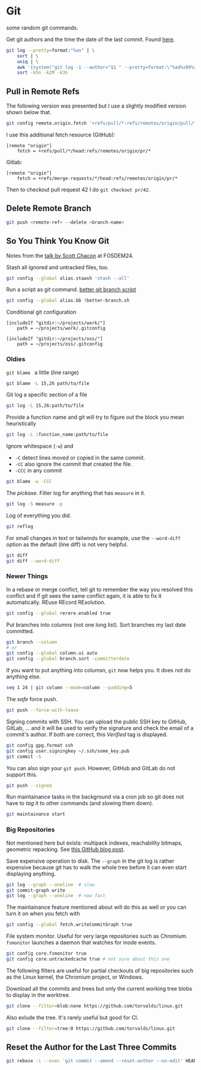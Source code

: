# Git

some random git commands.

Get git authors and the time the date of the last commit. Found
[here][1].

[1]: https://blog.bear.dev/posts/git-users-and-their-last-commits/

```sh
git log --pretty=format:"%an" | \
    sort | \
    uniq | \
    awk '{system("git log -1 --author="$1 " --pretty=format:\"%ad%x09%an\""); print "\r"}' | \
    sort -k5n -k2M -k3n
```

## Pull in Remote Refs

The following version was presented but I use a slightly modified
version shown below that.

```sh
git config remote.origin.fetch '+refs/pull/*:refs/remotes/origin/pull/*'
```

I use this additional fetch resource (GitHub):

```gitconfig
[remote "origin"]
    fetch = +refs/pull/*/head:refs/remotes/origin/pr/*
```

Gitlab:

```gitconfig
[remote "origin"]
    fetch = +refs/merge-requests/*/head:refs/remotes/origin/pr/*
```

Then to checkout pull request 42 I do `git checkout pr/42`.


## Delete Remote Branch

```sh
git push <remote-ref> --delete <branch-name>
```

## So You Think You Know Git

Notes from the [talk by Scott Chacon][chacon-git] at FOSDEM24.

[chacon-git]: https://fosdem.org/2024/schedule/event/fosdem-2024-3611-so-you-think-you-know-git

Stash all ignored and untracked files, too.

```sh
git config --global alias.staash 'stash --all'
```

Run a script as git command.
[better git branch
script](https://gist.github.com/schacon/e9e743dee2e92db9a464619b99e94eff)

```sh
git config --global alias.bb !better-branch.sh
```

Conditional git configuration

```gitconfig
[includeIf "gitdir:~/projects/work/"]
    path = ~/projects/work/.gitconfig

[includeIf "gitdir:~/projects/oss/"]
    path = ~/projects/oss/.gitconfig
```

### Oldies

`git blame ` a little (line range)

```sh
git blame -L 15,26 path/to/file
```

Git log a specific section of a file

```sh
git log -L 15,26:path/to/file
```

Provide a function name and git will try to figure out the block you
mean heuristically

```sh
git log -L :function_name:path/to/file
```

Ignore whitespace (`-w`) and

* `-C` detect lines moved or copied in the same commit.
* `-CC` also ignore the commit that created the file.
* `-CCC` in any commit

```sh
git blame -w -CCC
```

The _pickaxe_. Filter log for anything that has `measure` in it.

```sh
git log -S measure -p
```

Log of everything you did.

```sh
git reflog
```

For small changes in text or tailwinds for example, use the
`--word-diff` option as the default (line diff) is not very helpful.

```sh
git diff
git diff --word-diff
```

### Newer Things

In a rebase or merge conflict, tell git to remember the way you resolved
this conflict and if git sees the same conflict again, it is able to fix
it automatically. REuse REcord REsolution.

```sh
git config --global rerere.enabled true
```

Put branches into columns (not one long list). Sort branches my last
date committed.

```sh
git branch --column
# or
git config --global column.ui auto
git config --global branch.sort -committerdate
```

If you want to put anything into columsn, `git` now helps you. It does
not do anything else.

```sh
seq 1 24 | git column --mode=column --padding=5
```

The _safe_ force push.

```sh
git push --force-with-lease
```

Signing commits with SSH. You can upload the public SSH key to GitHub,
GitLab, ... and it will be used to verify the signature and check the
email of a commit's author. If both are correct, this _Verified_ tag is
displayed.

```sh
git config gpg.format ssh
git config user.signingkey ~/.ssh/some_key.pub
git commit -S
```

You can also sign your `git push`. However, GitHub and GitLab do not
support this.

```sh
git push --signed
```

Run maintainance tasks in the background via a cron job so git does not
have to _tag_ it to other commands (and slowing them down).

```sh
git maintainance start
```

### Big Repositories

Not mentioned here but exists: multipack indexes, reachability bitmaps,
geometric repacking. See [this GitHub blog post][gh-mono].

[gh-mono]: https://github.blog/2021-04-29-scaling-monorepo-maintenance/

Save expensive operation to disk. The `--graph` in the git log is rather
expensive because git has to walk the whole tree before it can even
start displaying anything.

```sh
git log --graph --oneline  # slow
git commit-graph write
git log --graph --oneline  # now fast
```

The maintainance feature mentioned about will do this as well or you can
turn it on when you fetch with

```sh
git config --global fetch.writeCommitGraph true
```

File system monitor. Useful for very large repositories such as
Chromium. `fsmonitor` launches a daemon that watches for inode events.

```sh
git config core.fsmonitor true
git config core.untrackedcache true # not sure about this one
```

The following filters are useful for partial checkouts of big
repositories such as the Linux kernel, the Chromium project, or Windows.

Download all the commits and trees but only the current working tree
blobs to display in the worktree.

```sh
git clone --filter=blob:none https://github.com/torvalds/linux.git
```

Also exlude the tree. It's rarely useful but good for CI.

```sh
git clone --filter=tree:0 https://github.com/torvalds/linux.git
```

## Reset the Author for the Last Three Commits

```sh
git rebase -i --exec 'git commit --amend --reset-author --no-edit' HEAD~3
```
